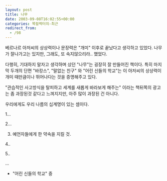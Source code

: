 ```yaml
---
layout: post
title: 나무
date: 2003-09-08T16:02:55+00:00
categories: 북컬렉터의-최근
redirect_from:
  - /98
---
```


베르나르 아저씨의 상상력이나 문장력은 "개미" 이후로 끝났다고 생각하고 있었다. 나무가 잘나가고는 있지만, 그래도, 또 속지않으리라.. 했었다.

다행히, 기대하지 말자고 생각하며 샀던 "나무"는 굉장히 잘 만들어진 책이다. 특히 마지막 두개의 단편 "바캉스", "말없는 친구" 와 "어린 신들의 학교"는 이 아저씨의 상상력이 개미 때만큼이나 뛰어나다는 것을 증명해주고 있다.

"관습적인 사고방식을 탈피하고 세계를 새롭게 바라보게 해주는" 이라는 책뒤쪽의 광고는 좀 과장된것 같다고 느껴지지만, 아주 많이 과장된 건 아니다.

우리에게도 우리 나름의 십계명이 있는 셈이다.

1...

2...

3. 예언자들에게 한 약속을 지킬 것.

4..

5..

...

- "어린 신들의 학교" 중


